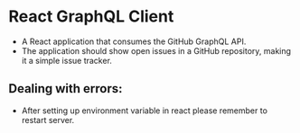 # React GraphQL Client
- A React application that consumes the GitHub GraphQL API.
- The application should show open issues in a GitHub repository, making it a simple issue tracker.

## Dealing with errors:
- After setting up environment variable in react please remember to restart server.